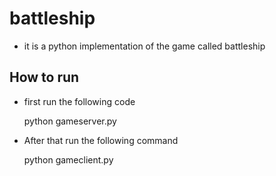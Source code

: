 # battleship

- it is a python implementation of the game called battleship

## How to run

  - first run the following code 
     
     python gameserver.py
     
  - After that run the following command
  
      python gameclient.py
      
      
    
